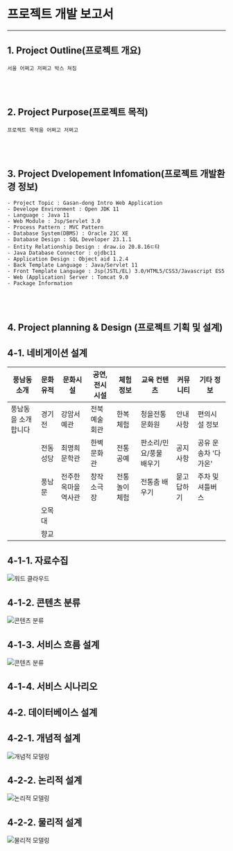 # 프로젝트 개발 보고서 
---------------------------------------------
## 1. Project Outline(프로젝트 개요)

    서울 어쩌고 저쩌고 박스 쳐짐


<br><br>

## 2. Project Purpose(프로젝트 목적)

    프로젝트 목적을 어쩌고 저쩌고

<br><br>

## 3. Project Dvelopement Infomation(프로젝트 개발환경 정보)

    - Project Topic : Gasan-dong Intro Web Application
    - Develope Environment : Open JDK 11
    - Language : Java 11
    - Web Module : Jsp/Servlet 3.0
    - Process Pattern : MVC Pattern
    - Database System(DBMS) : Oracle 21C XE
    - Database Design : SQL Developer 23.1.1
    - Entity Relationship Design : draw.io 20.8.16ㄷ탸
    - Java Database Connector : ojdbc11
    - Application Design : Object aid 1.2.4
    - Back Template Language : Java/Servlet 11
    - Front Template Language : Jsp(JSTL/EL) 3.0/HTML5/CSS3/Javascript ES5
    - Web (Application) Server : Tomcat 9.0
    - Package Information

<br><br>

## 4. Project planning & Design (프로젝트 기획 및 설계)

## 4-1. 네비게이션 설계
| 풍남동 소개      | 문화 유적 | 문화시설   | 공연, 전시시설 | 체험 정보 | 교육 컨텐츠 |    커뮤니티   | 기타 정보 |
|-----------------|--------------|------------|---------------|-----------|------------|------------|------------|
|풍남동을 소개합니다| 경기전 | 강암서예관     | 전북예술회관 | 한복체험   | 청을전통문화원 | 안내사항      | 편의시설 정보 |
| &nbsp;          | 전동성당| 최명희문학관   | 한벽문화관 | 전통공예    | 판소리/민요/풍물 배우기 | 공지사항 | 공유 운송차 '다가온' |
| &nbsp;          | 풍남문 |전주한옥마을역사관| 창작소극장 | 전통놀이 체험 | 전통춤 배우기 | 묻고답하기     |주차 및 셔틀버스 |
| &nbsp;          | 오목대 |   &nbsp;     |  &nbsp;       | &nbsp;    | &nbsp;            | &nbsp; |       &nbsp; |
| &nbsp;          | 향교  |    &nbsp;     | &nbsp;       | &nbsp;     | &nbsp;            | &nbsp; |       &nbsp; |

## 4-1-1. 자료수집
![워드 클라우드](./design/클라우드.png)

## 4-1-2. 콘텐츠 분류
![콘텐츠 분류](./design/문화유적_포스트잇.png)

## 4-1-3. 서비스 흐름 설계
![콘텐츠 분류](./design/서비스흐름설계.png)


## 4-1-4. 서비스 시나리오

## 4-2. 데이터베이스 설계
## 4-2-1. 개념적 설계
![개념적 모델링](./design/info_erd.png)

## 4-2-2. 논리적 설계
![논리적 모델링](./design/논리적설계.drawio.png)

## 4-2-2. 물리적 설계
![물리적 모델링](./design/physical.drawio.png)